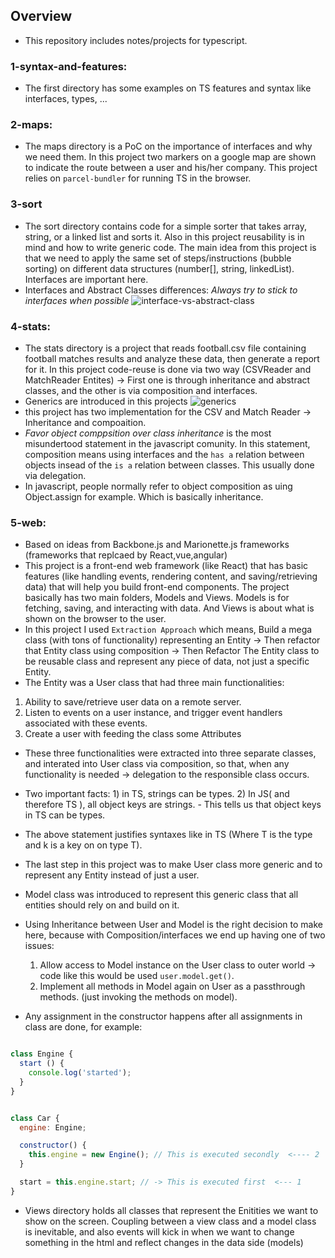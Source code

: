 ## Overview

  * This repository includes notes/projects for typescript.

  ### 1-syntax-and-features:

  * The first directory has some examples on  TS features and syntax like interfaces, types, ...

  ### 2-maps:
  * The maps directory is a PoC on the importance of interfaces and why we need them. In this project two markers on a google map are shown to indicate the route between a user and his/her company. This project relies on `parcel-bundler` for running TS in the browser.

  ### 3-sort
  * The sort directory contains code for a simple sorter that takes array, string, or a linked list and sorts it. Also in this project reusability is in mind and how to write generic code. The main idea from this project is that we need to apply the same set of steps/instructions (bubble sorting) on different data structures (number[], string, linkedList). Interfaces are important here.
  * Interfaces and Abstract Classes differences: *Always try to stick to interfaces when possible*
  ![interface-vs-abstract-class](./img/inter-vs-abst.png)

  ### 4-stats:
  * The stats directory is a project that reads football.csv file containing football matches results and analyze these data, then generate a report for it. In this project code-reuse is done via two way (CSVReader and MatchReader Entites) -> First one is through inheritance and abstract classes, and the other is via composition and interfaces.
  * Generics are introduced in this projects
  ![generics](./img/generic.png)
  * this project has two implementation for the CSV and Match Reader -> Inheritance and compoaition.
  * *Favor object comppsition over class inheritance* is the most misundertood statement in the javascript comunity. In this statement, composition means using interfaces and the `has a` relation between objects insead of the `is a` relation between classes. This usually done via delegation.
  * In javascript, people normally refer to object composition as uing Object.assign for example. Which is basically inheritance.

  ### 5-web:
  * Based on ideas from Backbone.js and Marionette.js frameworks (frameworks that replcaed by React,vue,angular)
  * This project is a front-end web framework (like React) that has basic features (like handling events, rendering content, and saving/retrieving data) that will help you build front-end components. The project basically has two main folders, Models and Views. Models is for fetching, saving, and interacting with data. And Views is about what is shown on the browser to the user.
  * In this project I used `Extraction Approach` which means, Build a mega class (with tons of functionality) representing an Entity -> Then refactor that Entity class using composition -> Then Refactor The Entity class to be reusable class and represent any piece of data, not just a specific Entity.
  * The Entity was a User class that had three main functionalities: 
  1) Ability to save/retrieve user data on a remote server.
  2) Listen to events on a user instance, and trigger event handlers associated with these events.
  3) Create a user with feeding the class some Attributes
  * These three functionalities were extracted into three separate classes, and interated into User class via composition, so that, when any functionality is needed -> delegation to the responsible class occurs.

  * Two important facts: 1) in TS, strings can be types. 2) In JS( and therefore TS ), all object keys are strings. - This tells us that object keys in TS can be types.
  * The above statement justifies syntaxes like <k extends keyof T> in TS (Where T is the type and k is a key on on type T).
  * The last step in this project was to make User class more generic  and to represent any Entity instead of just a user.
  * Model class was introduced to represent this generic class that all entities should rely on and build on it.
  * Using Inheritance between User and Model is the right decision to make here, because with Composition/interfaces we end up having one of two issues:
    1. Allow access to Model instance on the User class to outer world -> code like this would be used `user.model.get()`.
    2. Implement all methods in Model again on User as a passthrough methods. (just invoking the methods on model).

  * Any assignment in the constructor happens after all assignments in class are done, for example:
  ```javascript

  class Engine {
    start () {
      console.log('started');
    }
  }


  class Car {
    engine: Engine;

    constructor() {
      this.engine = new Engine(); // This is executed secondly  <---- 2
    }

    start = this.engine.start; // -> This is executed first  <--- 1 
  }
  ```
  * Views directory holds all classes that represent the Enitities we want to show on the screen. Coupling between a view class and a model class is inevitable, and also events will kick in when we want to change something in the html and reflect changes in the data side (models)

